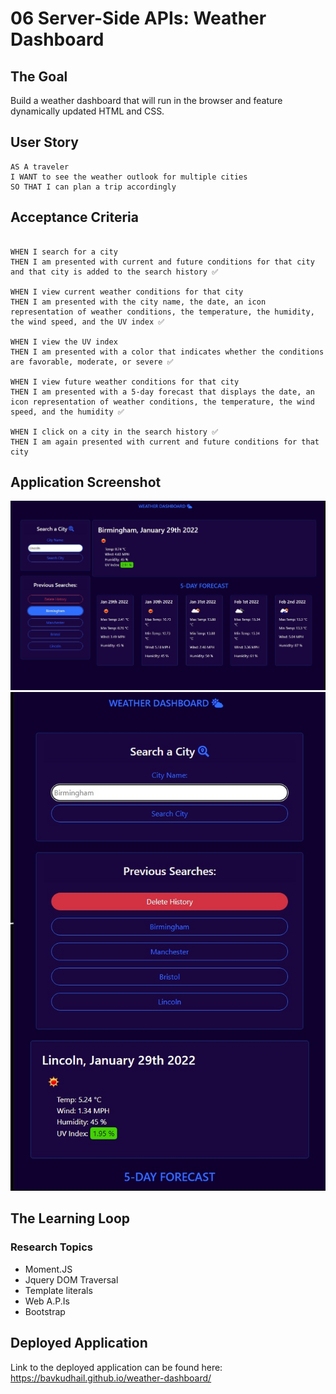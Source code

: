 # 06 Server-Side APIs: Weather Dashboard

## The Goal

Build a weather dashboard that will run in the browser and feature dynamically updated HTML and CSS.

## User Story

```
AS A traveler
I WANT to see the weather outlook for multiple cities
SO THAT I can plan a trip accordingly
```

## Acceptance Criteria

```

WHEN I search for a city
THEN I am presented with current and future conditions for that city and that city is added to the search history ✅

WHEN I view current weather conditions for that city
THEN I am presented with the city name, the date, an icon representation of weather conditions, the temperature, the humidity, the wind speed, and the UV index ✅

WHEN I view the UV index
THEN I am presented with a color that indicates whether the conditions are favorable, moderate, or severe ✅

WHEN I view future weather conditions for that city
THEN I am presented with a 5-day forecast that displays the date, an icon representation of weather conditions, the temperature, the wind speed, and the humidity ✅

WHEN I click on a city in the search history ✅
THEN I am again presented with current and future conditions for that city
```

## Application Screenshot

![application-screenshot-1](https://raw.githubusercontent.com/BavKudhail/weather-dashboard/main/assets/images/screenshot.JPG)
![application-screenshot-2](https://raw.githubusercontent.com/BavKudhail/weather-dashboard/main/assets/images/screenshot-2.JPG)

## The Learning Loop

### Research Topics

- Moment.JS
- Jquery DOM Traversal
- Template literals
- Web A.P.Is
- Bootstrap

## Deployed Application

Link to the deployed application can be found here: https://bavkudhail.github.io/weather-dashboard/
